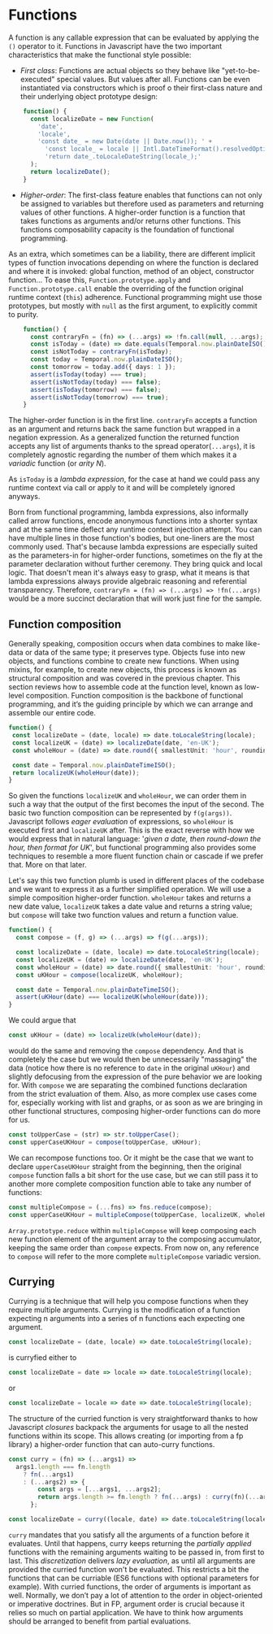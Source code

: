 # Functions
A function is any callable expression that can be evaluated by applying the `()` operator to it. Functions in Javascript have the two important characteristics that make the functional style possible:

- *First class*: Functions are actual objects so they behave like "yet-to-be-executed" special values. But values after all. Functions can be even instantiated via constructors which is proof o their first-class nature and their underlying object prototype design:
```typescript   
    function() {
      const localizeDate = new Function(
        'date',
        'locale',
        'const date_ = new Date(date || Date.now()); ' +
          'const locale_ = locale || Intl.DateTimeFormat().resolvedOptions().locale; ' +
          'return date_.toLocaleDateString(locale_);'
      );
      return localizeDate();
    }
```

- *Higher-order*: The first-class feature enables that functions can not only be assigned to variables but therefore used as parameters and returning values of other functions. A higher-order function is a function that takes functions as arguments and/or returns other functions. This functions composability capacity is the foundation of functional programming.
 
 As an extra, which sometimes can be a liability, there are different implicit types of function invocations depending on where the function is declared and where it is invoked: global function, method of an object, constructor function... To ease this, `Function.prototype.apply` and `Function.prototype.call` enable the overriding of the function original runtime context (`this`) adherence. Functional programming might use those prototypes, but mostly with `null` as the first argument, to explicitly commit to purity.
```typescript   
    function() {
      const contraryFn = (fn) => (...args) => !fn.call(null, ...args);
      const isToday = (date) => date.equals(Temporal.now.plainDateISO());
      const isNotToday = contraryFn(isToday);
      const today = Temporal.now.plainDateISO();
      const tomorrow = today.add({ days: 1 });
      assert(isToday(today) === true);
      assert(isNotToday(today) === false);
      assert(isToday(tomorrow) === false);
      assert(isNotToday(tomorrow) === true);
    }
```
The higher-order function is in the first line. `contraryFn` accepts a function as an argument and returns back the same function but wrapped in a negation expression. As a generalized function the returned function accepts any list of arguments thanks to the spread operator(`...args`), it is completely agnostic regarding the number of them which makes it a *variadic* function (or *arity N*).
 
 As `isToday` is a *lambda expression*, for the case at hand we could pass any runtime context via call or apply to it and will be completely ignored anyways. 
 
 Born from functional programming, lambda expressions, also informally called arrow functions, encode anonymous functions into a shorter syntax and at the same time deflect any runtime context injection attempt. You can have multiple lines in those function's bodies, but one-liners are the most commonly used. That's because lambda expressions are especially suited as the parameters-in for higher-order functions, sometimes on the fly at the parameter declaration without further ceremony. They bring quick and local logic. That doesn't mean it's always easy to grasp, what it means is that lambda expressions always provide algebraic reasoning and referential transparency. Therefore, `contraryFn = (fn) => (...args) => !fn(...args)` would be a more succinct declaration that will work just fine for the sample.
 
 ## Function composition
 Generally speaking, composition occurs when data combines to make like-data or data of the same type; it preserves type. Objects fuse into new objects, and functions combine to create new functions. When using mixins, for example, to create new objects, this process is known as structural composition and was covered in the previous chapter. This section reviews how to assemble code at the function level, known as low-level composition. Function composition is the backbone of functional programming, and it’s the guiding principle by which we can arrange and assemble our entire code.
 ```typescript
 function() {
  const localizeDate = (date, locale) => date.toLocaleString(locale);
  const localizeUK = (date) => localizeDate(date, 'en-UK');
  const wholeHour = (date) => date.round({ smallestUnit: 'hour', roundingMode: 'floor' });

  const date = Temporal.now.plainDateTimeISO();
  return localizeUK(wholeHour(date));
}
```
So given the functions `localizeUK` and `wholeHour`, we can order them in such a way that the output of the first becomes the input of the second. The basic two function composition can be represented by `f(g(args))`. Javascript follows *eager evaluation* of expressions, so `wholeHour` is executed first and `localizeUK` after. This is the exact reverse with how we would express that in natural language: '*given a date, then round-down the hour, then format for UK*', but functional programming also provides some techniques to resemble a more fluent function chain or cascade if we prefer that. More on that later.

Let's say this two function plumb is used in different places of the codebase and we want to express it as a further simplified operation. We will use a simple composition higher-order function. `wholeHour` takes and returns a new date value, `localizeUK` takes a date value and returns a string value; but `compose` will take two function values and return a function value.
```typescript
function() {
  const compose = (f, g) => (...args) => f(g(...args));

  const localizeDate = (date, locale) => date.toLocaleString(locale);
  const localizeUK = (date) => localizeDate(date, 'en-UK');
  const wholeHour = (date) => date.round({ smallestUnit: 'hour', roundingMode: 'floor' });
  const uKHour = compose(localizeUK, wholeHour);

  const date = Temporal.now.plainDateTimeISO();
  assert(uKHour(date) === localizeUK(wholeHour(date)));
}
```
We could argue that
```typescript   
const uKHour = (date) => localizeUk(wholeHour(date));
```
would do the same and removing the `compose` dependency. And that is completely the case but we would then be unnecessarily "massaging" the data (notice how there is no reference to `date` in the original `uKHour`) and slightly defocusing from the expression of the pure behavior we are looking for. With `compose` we are separating the combined functions declaration from the strict evaluation of them. Also, as more complex use cases come for, especially working with list and graphs, or as soon as we are bringing in other functional structures, composing higher-order functions can do more for us.
```typescript   
const toUpperCase = (str) => str.toUpperCase();
const upperCaseUKHour = compose(toUpperCase, uKHour);
```
We can recompose functions too.
Or it might be the case that we want to declare `upperCaseUKHour` straight from the beginning, then the original `compose` function falls a bit short for the use case, but we can still pass it to another more complete composition function able to take any number of functions:
```typescript   
const multipleCompose = (...fns) => fns.reduce(compose);
const upperCaseUKHour = multipleCompose(toUpperCase, localizeUK, wholeHour);
```
`Array.prototype.reduce` within `multipleCompose` will keep composing each new function element of the argument array to the composing accumulator, keeping the same order than `compose` expects.
From now on, any reference to `compose` will refer to the more complete `multipleCompose` variadic version.
## Currying
Currying is a technique that will help you compose functions when they require multiple arguments. Currying is the modification of a function expecting n arguments into a series of n functions each expecting one argument.
```typescript   
const localizeDate = (date, locale) => date.toLocaleString(locale);
``` 
is curryfied either to
```typescript   
const localizeDate = date => locale => date.toLocaleString(locale);
```
or
```typescript   
const localizeDate = locale => date => date.toLocaleString(locale);
```
The structure of the curried function is very straightforward thanks to how Javascript *closures* backpack the arguments for usage to all the nested functions within its scope. This allows creating (or importing from a fp library) a higher-order function that can auto-curry functions.
```typescript
const curry = (fn) => (...args1) =>
  args1.length === fn.length
    ? fn(...args1)
    : (...args2) => {
        const args = [...args1, ...args2];
        return args.length >= fn.length ? fn(...args) : curry(fn)(...args);
      };

const localizeDate = curry((locale, date) => date.toLocaleString(locale));
```
`curry` mandates that you satisfy all the arguments of a function before it evaluates. Until that happens, curry keeps returning the *partially applied* functions with the remaining arguments waiting to be passed in, from first to last. This *discretization* delivers *lazy evaluation*, as until all arguments are provided the curried function won't be evaluated. This restricts a bit the functions that can be curriable (ES6 functions with optional parameters for example). With curried functions, the order of arguments is important as well. Normally, we don’t pay a lot of attention to the order in object-oriented or imperative doctrines. But in FP, argument order is crucial because it relies so much on partial application. We have to think how arguments should be arranged to benefit from partial evaluations.
